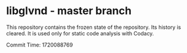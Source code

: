 # libglvnd - master branch

This repository contains the frozen state of the repository.
Its history is cleared. It is used only for static code
analysis with Codacy.

Commit Time: 1720088769